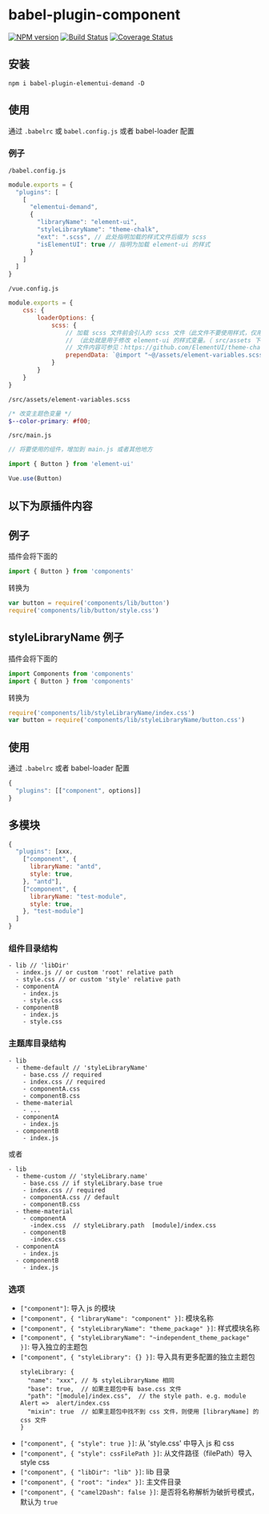 # babel-plugin-component

[![NPM version](https://img.shields.io/npm/v/babel-plugin-component.svg)](https://npmjs.org/package/babel-plugin-component)
[![Build Status](https://travis-ci.org/ElementUI/babel-plugin-component.svg?branch=master)](https://travis-ci.org/ElementUI/babel-plugin-component)
[![Coverage Status](https://coveralls.io/repos/github/QingWei-Li/babel-plugin-component/badge.svg?branch=master)](https://coveralls.io/github/QingWei-Li/babel-plugin-component?branch=master)

## 安装

```shell
npm i babel-plugin-elementui-demand -D

```

## 使用

通过 `.babelrc` 或 `babel.config.js` 或者 babel-loader 配置

### 例子

`/babel.config.js`

```javascript
module.exports = {
  "plugins": [
    [
      "elementui-demand",
      {
        "libraryName": "element-ui",
        "styleLibraryName": "theme-chalk",
        "ext": ".scss", // 此处指明加载的样式文件后缀为 scss
        "isElementUI": true // 指明为加载 element-ui 的样式
      }
    ]
  ]
}
```

`/vue.config.js`

```javascript
module.exports = {
    css: {
        loaderOptions: {
            scss: {
                // 加载 scss 文件前会引入的 scss 文件（此文件不要使用样式，仅用于存储变量及其他不会生成 css 文件的内容）
                // （此处就是用于修改 element-ui 的样式变量。（ src/assets 下新建一个 element-variables.scss 文件）
                // 文件内容可参见：https://github.com/ElementUI/theme-chalk/blob/master/src/common/var.scss
                prependData: `@import "~@/assets/element-variables.scss";`
            }
        }
    }
}
```

`/src/assets/element-variables.scss`

```scss
/* 改变主题色变量 */
$--color-primary: #f00;
```

`/src/main.js`

```javascript
// 将要使用的组件，增加到 main.js 或者其他地方

import { Button } from 'element-ui'

Vue.use(Button)

```


## 以下为原插件内容  

## 例子

插件会将下面的

```javascript
import { Button } from 'components'
```

转换为

```javascript
var button = require('components/lib/button')
require('components/lib/button/style.css')
```

## styleLibraryName 例子

插件会将下面的

```javascript
import Components from 'components'
import { Button } from 'components'
```

转换为

```javascript
require('components/lib/styleLibraryName/index.css')
var button = require('components/lib/styleLibraryName/button.css')
```

## 使用

通过 `.babelrc` 或者 babel-loader 配置

```javascript
{
  "plugins": [["component", options]]
}
```

## 多模块
```javascript
{
  "plugins": [xxx,
    ["component", {
      libraryName: "antd",
      style: true,
    }, "antd"],
    ["component", {
      libraryName: "test-module",
      style: true,
    }, "test-module"]
  ]
}
```

### 组件目录结构
```
- lib // 'libDir'
  - index.js // or custom 'root' relative path
  - style.css // or custom 'style' relative path
  - componentA
    - index.js
    - style.css
  - componentB
    - index.js
    - style.css
```

### 主题库目录结构
```
- lib
  - theme-default // 'styleLibraryName'
    - base.css // required
    - index.css // required
    - componentA.css
    - componentB.css
  - theme-material
    - ...
  - componentA
    - index.js
  - componentB
    - index.js
```
或者 
```
- lib
  - theme-custom // 'styleLibrary.name'
    - base.css // if styleLibrary.base true
    - index.css // required
    - componentA.css // default 
    - componentB.css
  - theme-material
    - componentA
      -index.css  // styleLibrary.path  [module]/index.css
    - componentB
      -index.css
  - componentA
    - index.js
  - componentB
    - index.js
```

### 选项

- `["component"]`: 导入 js 的模块
- `["component", { "libraryName": "component" }]`: 模块名称
- `["component", { "styleLibraryName": "theme_package" }]`: 样式模块名称
- `["component", { "styleLibraryName": "~independent_theme_package" }]`: 导入独立的主题包
- `["component", { "styleLibrary": {} }]`: 导入具有更多配置的独立主题包
  ```
  styleLibrary: {
    "name": "xxx", // 与 styleLibraryName 相同
    "base": true,  // 如果主题包中有 base.css 文件
    "path": "[module]/index.css",  // the style path. e.g. module Alert =>  alert/index.css
    "mixin": true  // 如果主题包中找不到 css 文件，则使用 [libraryName] 的 css 文件
  }
  ```
- `["component", { "style": true }]`: 从 'style.css' 中导入 js 和 css
- `["component", { "style": cssFilePath }]`: 从文件路径（filePath）导入 style css
- `["component", { "libDir": "lib" }]`: lib 目录
- `["component", { "root": "index" }]`: 主文件目录
- `["component", { "camel2Dash": false }]`: 是否将名称解析为破折号模式，默认为 `true` 



